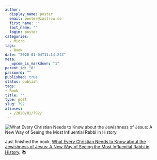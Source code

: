 ```yaml
---
author:
  display_name: poster
  email: poster@zastrow.co
  first_name: ""
  last_name: ""
  login: poster
categories:
  - Micro
tags:
  - Book
date: "2020-01-04T11:14:24Z"
meta:
  _wpcom_is_markdown: "1"
parent_id: "0"
password: ""
published: true
status: publish
tags:
- Book
title: ""
type: post
slug: 792
aliases:
  - /2020/01/792/
---
```

<p><img src="https://i.gr-assets.com/images/S/compressed.photo.goodreads.com/books/1453682802l/26520884.jpg" alt="What Every Christian Needs to Know about the Jewishness of Jesus: A New Way of Seeing the Most Influential Rabbi in History" /></p>
<p>Just finished the book, <a href="https://www.goodreads.com/review/show/2249882556?utm_medium=api&amp;utm_source=rss">What Every Christian Needs to Know about the Jewishness of Jesus: A New Way of Seeing the Most Influential Rabbi in History</a>. 📚</p>

